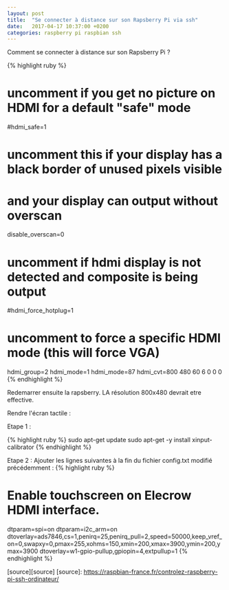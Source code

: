 ```yaml
---
layout: post
title:  "Se connecter à distance sur son Rapsberry Pi via ssh"
date:   2017-04-17 10:37:00 +0200
categories: raspberry pi raspbian ssh 
---
```

Comment se connecter à distance sur son Rapsberry Pi ?

{% highlight ruby %}
# uncomment if you get no picture on HDMI for a default "safe" mode
#hdmi_safe=1

# uncomment this if your display has a black border of unused pixels visible
# and your display can output without overscan
disable_overscan=0

# uncomment if hdmi display is not detected and composite is being output
#hdmi_force_hotplug=1

# uncomment to force a specific HDMI mode (this will force VGA)
hdmi_group=2
hdmi_mode=1
hdmi_mode=87
hdmi_cvt=800 480 60 6 0 0 0
{% endhighlight %}

Redemarrer ensuite la rapsberry. LA résolution 800x480 devrait etre effective.


Rendre l'écran tactile :

Etape 1 :

{% highlight ruby %}
sudo apt-get update
sudo apt-get -y install xinput-calibrator
{% endhighlight %}

Etape 2 :
Ajouter les lignes suivantes à la fin du fichier config.txt modifié précédemment :
{% highlight ruby %}
# Enable touchscreen on Elecrow HDMI interface.
dtparam=spi=on
dtparam=i2c_arm=on
dtoverlay=ads7846,cs=1,penirq=25,penirq_pull=2,speed=50000,keep_vref_on=0,swapxy=0,pmax=255,xohms=150,xmin=200,xmax=3900,ymin=200,ymax=3900
dtoverlay=w1-gpio-pullup,gpiopin=4,extpullup=1
{% endhighlight %}




[source][source]
[source]: https://raspbian-france.fr/controlez-raspberry-pi-ssh-ordinateur/
